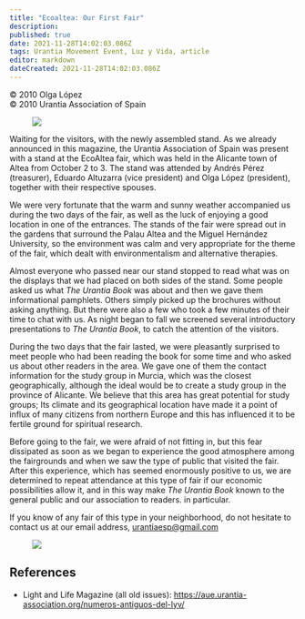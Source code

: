 ```yaml
---
title: "Ecoaltea: Our First Fair"
description: 
published: true
date: 2021-11-28T14:02:03.086Z
tags: Urantia Movement Event, Luz y Vida, article
editor: markdown
dateCreated: 2021-11-28T14:02:03.086Z
---
```


<p class="v-card v-sheet theme--light gray lighten-3 px-2">© 2010 Olga López<br>© 2010 Urantia Association of Spain</p>


<figure id="Figure_1" class="image urantiapedia">
<img src="/image/article/Luz_y_Vida/LyV23/15.jpg">
</figure>

Waiting for the visitors, with the newly assembled stand. As we already announced in this magazine, the Urantia Association of Spain was present with a stand at the EcoAltea fair, which was held in the Alicante town of Altea from October 2 to 3. The stand was attended by Andrés Pérez (treasurer), Eduardo Altuzarra (vice president) and Olga López (president), together with their respective spouses.

We were very fortunate that the warm and sunny weather accompanied us during the two days of the fair, as well as the luck of enjoying a good location in one of the entrances. The stands of the fair were spread out in the gardens that surround the Palau Altea and the Miguel Hernández University, so the environment was calm and very appropriate for the theme of the fair, which dealt with environmentalism and alternative therapies.

Almost everyone who passed near our stand stopped to read what was on the displays that we had placed on both sides of the stand. Some people asked us what _The Urantia Book_ was about and then we gave them informational pamphlets. Others simply picked up the brochures without asking anything. But there were also a few who took a few minutes of their time to chat with us. As night began to fall we screened several introductory presentations to _The Urantia Book_, to catch the attention of the visitors.

During the two days that the fair lasted, we were pleasantly surprised to meet people who had been reading the book for some time and who asked us about other readers in the area. We gave one of them the contact information for the study group in Murcia, which was the closest geographically, although the ideal would be to create a study group in the province of Alicante. We believe that this area has great potential for study groups; Its climate and its geographical location have made it a point of influx of many citizens from northern Europe and this has influenced it to be fertile ground for spiritual research.

Before going to the fair, we were afraid of not fitting in, but this fear dissipated as soon as we began to experience the good atmosphere among the fairgrounds and when we saw the type of public that visited the fair. After this experience, which has seemed enormously positive to us, we are determined to repeat attendance at this type of fair if our economic possibilities allow it, and in this way make _The Urantia Book_ known to the general public and our association to readers. in particular.

If you know of any fair of this type in your neighborhood, do not hesitate to contact us at our email address, urantiaesp@gmail.com

<figure id="Figure_2" class="image urantiapedia">
<img src="/image/article/Luz_y_Vida/LyV23/22.jpg">
</figure>

## References

- Light and Life Magazine (all old issues): https://aue.urantia-association.org/numeros-antiguos-del-lyv/

